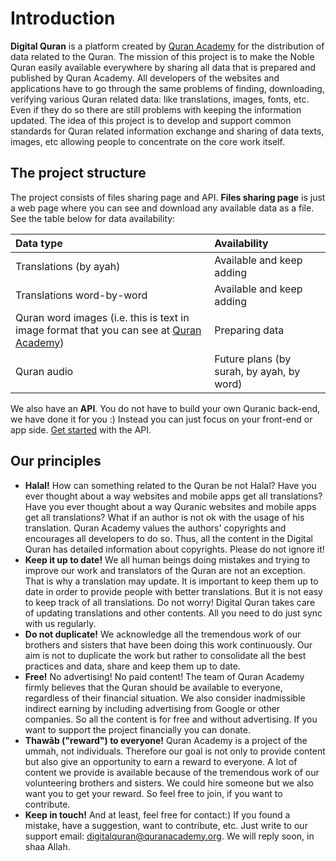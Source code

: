 # Introduction

**Digital Quran** is a platform created by [Quran Academy](https://quranacademy.org) for the distribution of data related to the Quran. The mission of this project is to make the Noble Quran easily available everywhere by sharing all data that is prepared and published by Quran Academy. All developers of the websites and applications have to go through the same problems of finding, downloading, verifying various Quran related data: like translations, images, fonts, etc. Even if they do so there are still problems with keeping the information updated. The idea of this project is to develop and support common standards for Quran related information exchange and sharing of data texts, images, etc allowing people to concentrate on the core work itself.

## The project structure

The project consists of files sharing page and API. **Files sharing page** is just a web page where you can see and download any available data as a file. See the table below for data availability:

| Data type | Availability |
| :--- | :--- |
| Translations \(by ayah\) | Available and keep adding |
| Translations word-by-word | Available and keep adding |
| Quran word images \(i.e. this is text in image format that you can see at [Quran Academy](https://en.quranacademy.org/quran/2)\) | Preparing data |
| Quran audio | Future plans \(by surah, by ayah, by word\) |

We also have an **API**. You do not have to build your own Quranic back-end, we have done it for you :\) Instead you can just focus on your front-end or app side. [Get started](api/getting-started.md) with the API.

## Our principles

* **Halal!** How can something related to the Quran be not Halal? Have you ever thought about a way websites and mobile apps get all translations? Have you ever thought about a way Quranic websites and mobile apps get all translations? What if an author is not ok with the usage of his translation. Quran Academy values the authors' copyrights and encourages all developers to do so. Thus, all the content in the Digital Quran has detailed information about copyrights. Please do not ignore it!
* **Keep it up to date!** We all human beings doing mistakes and trying to improve our work and translators of the Quran are not an exception. That is why a translation may update. It is important to keep them up to date in order to provide people with better translations. But it is not easy to keep track of all translations. Do not worry! Digital Quran takes care of updating translations and other contents. All you need to do just sync with us regularly.
* **Do not duplicate!** We acknowledge all the tremendous work of our brothers and sisters that have been doing this work continuously. Our aim is not to duplicate the work but rather to consolidate all the best practices and data, share and keep them up to date.
* **Free!** No advertising! No paid content! The team of Quran Academy firmly believes that the Quran should be available to everyone, regardless of their financial situation. We also consider inadmissible indirect earning by including advertising from Google or other companies. So all the content is for free and without advertising. If you want to support the project financially you can donate.
* **Thawāb \("reward"\) to everyone!** Quran Academy is a project of the ummah, not individuals. Therefore our goal is not only to provide content but also give an opportunity to earn a reward to everyone. A lot of content we provide is available because of the tremendous work of our volunteering brothers and sisters. We could hire someone but we also want you to get your reward. So feel free to join, if you want to contribute.
* **Keep in touch!** And at least, feel free for contact:\) If you found a mistake, have a suggestion, want to contribute, etc. Just write to our support email: [digitalquran@quranacademy.org](mailto:digitalquran@quranacademy.org). We will reply soon, in shaa Allah.

